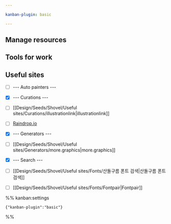 ```yaml
---

kanban-plugin: basic

---
```


## Manage resources



## Tools for work



## Useful sites

- [ ] --- Auto painters ---
- [x] --- Curations ---
- [ ] [[Design/Seeds/Shovel/Useful sites/Curations/illustrationlink|illustrationlink]]
- [ ] [Raindrop.io](https://raindrop.io/)
- [x] --- Generators ---
- [ ] [[Design/Seeds/Shovel/Useful sites/Generators/more.graphics|more.graphics]]
- [x] --- Search ---
- [ ] [[Design/Seeds/Shovel/Useful sites/Fonts/산돌구름 폰트 검색|산돌구름 폰트 검색]]
- [ ] [[Design/Seeds/Shovel/Useful sites/Fonts/Fontpair|Fontpair]]




%% kanban:settings
```
{"kanban-plugin":"basic"}
```
%%
